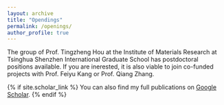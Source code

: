 ```yaml
---
layout: archive
title: "Opendings"
permalink: /openings/
author_profile: true
---
```


The group of Prof. Tingzheng Hou at the Institute of Materials Research at Tsinghua Shenzhen International Graduate School has postdoctoral positions available. If you are inerested, it is also viable to join co-funded projects with Prof. Feiyu Kang or Prof. Qiang Zhang.


{% if site.scholar_link %}
  You can also find my full publications on <a href="{{site.scholar_link}}" target="_blank">Google Scholar</a>.
{% endif %}

<script src="/assets/js/vanilla-back-to-top.min.js"></script>
<script>addBackToTop({
  diameter: 56,
  backgroundColor: '#ddd',
  textColor: '#003262'
})</script>
